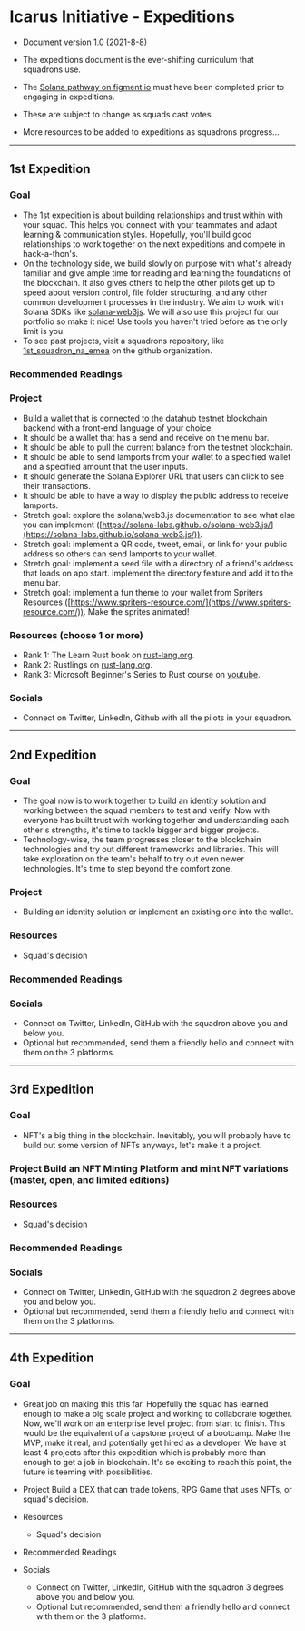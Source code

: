 # Icarus Initiative - Expeditions

- Document version 1.0 (2021-8-8)
- The expeditions document is the ever-shifting curriculum that squadrons use.

- The [Solana pathway on figment.io](https://learn.figment.io/network-documentation/solana) must have been completed prior to engaging in expeditions.
- These are subject to change as squads cast votes.
- More resources to be added to expeditions as squadrons progress...

---

## 1st Expedition

### Goal

- The 1st expedition is about building relationships and trust within with your squad. This helps you connect with your teammates and adapt learning & communication styles. Hopefully, you'll build good relationships to work together on the next expeditions and compete in hack-a-thon's.
- On the technology side, we build slowly on purpose with what's already familiar and give ample time for reading and learning the foundations of the blockchain. It also gives others to help the other pilots get up to speed about version control, file folder structuring, and any other common development processes in the industry. We aim to work with Solana SDKs like [solana-web3js](https://github.com/solana-labs/solana-web3.js). We will also use this project for our portfolio so make it nice! Use tools you haven't tried before as the only limit is you.
- To see past projects, visit a squadrons repository, like [1st_squadron_na_emea](https://github.com/icarus-initiative/1st_squadron_na_emea) on the github organization.

### Recommended Readings

### Project

- Build a wallet that is connected to the datahub testnet blockchain backend with a front-end language of your choice.
- It should be a wallet that has a send and receive on the menu bar.
- It should be able to pull the current balance from the testnet blockchain.
- It should be able to send lamports from your wallet to a specified wallet and a specified amount that the user inputs.
- It should generate the Solana Explorer URL that users can click to see their transactions.
- It should be able to have a way to display the public address to receive lamports.
- Stretch goal: explore the solana/web3.js documentation to see what else you can implement ([https://solana-labs.github.io/solana-web3.js/](https://solana-labs.github.io/solana-web3.js/)).
- Stretch goal: implement a QR code, tweet, email, or link for your public address so others can send lamports to your wallet.
- Stretch goal: implement a seed file with a directory of a friend's address that loads on app start. Implement the directory feature and add it to the menu bar.
- Stretch goal: implement a fun theme to your wallet from Spriters Resources ([https://www.spriters-resource.com/](https://www.spriters-resource.com/)). Make the sprites animated!

### Resources (choose 1 or more)

- Rank 1: The Learn Rust book on [rust-lang.org](https://www.rust-lang.org/learn).
- Rank 2: Rustlings on [rust-lang.org](https://www.rust-lang.org/learn).
- Rank 3: Microsoft Beginner's Series to Rust course on [youtube](https://www.youtube.com/playlist?list=PLlrxD0HtieHjbTjrchBwOVks_sr8EVW1x).

### Socials

- Connect on Twitter, LinkedIn, Github with all the pilots in your squadron.

---

## 2nd Expedition

### Goal

- The goal now is to work together to build an identity solution and working between the squad members to test and verify. Now with everyone has built trust with working together and understanding each other's strengths, it's time to tackle bigger and bigger projects.
- Technology-wise, the team progresses closer to the blockchain technologies and try out different frameworks and libraries. This will take exploration on the team's behalf to try out even newer technologies. It's time to step beyond the comfort zone.

### Project

- Building an identity solution or implement an existing one into the wallet.

### Resources

- Squad's decision

### Recommended Readings

### Socials

- Connect on Twitter, LinkedIn, GitHub with the squadron above you and below you.
- Optional but recommended, send them a friendly hello and connect with them on the 3 platforms.

---

## 3rd Expedition

### Goal

- NFT's a big thing in the blockchain. Inevitably, you will probably have to build out some version of NFTs anyways, let's make it a project.

### Project Build an NFT Minting Platform and mint NFT variations (master, open, and limited editions)

### Resources

- Squad's decision

### Recommended Readings

### Socials

- Connect on Twitter, LinkedIn, GitHub with the squadron 2 degrees above you and below you.
- Optional but recommended, send them a friendly hello and connect with them on the 3 platforms.

---

## 4th Expedition

### Goal

- Great job on making this this far. Hopefully the squad has learned enough to make a big scale project and working to collaborate together. Now, we'll work on an enterprise level project from start to finish. This would be the equivalent of a capstone project of a bootcamp. Make the MVP, make it real, and potentially get hired as a developer. We have at least 4 projects after this expedition which is probably more than enough to get a job in blockchain. It's so exciting to reach this point, the future is teeming with possibilities.

- Project Build a DEX that can trade tokens, RPG Game that uses NFTs, or squad's decision.

- Resources

  - Squad's decision

- Recommended Readings

- Socials
  - Connect on Twitter, LinkedIn, GitHub with the squadron 3 degrees above you and below you.
  - Optional but recommended, send them a friendly hello and connect with them on the 3 platforms.
